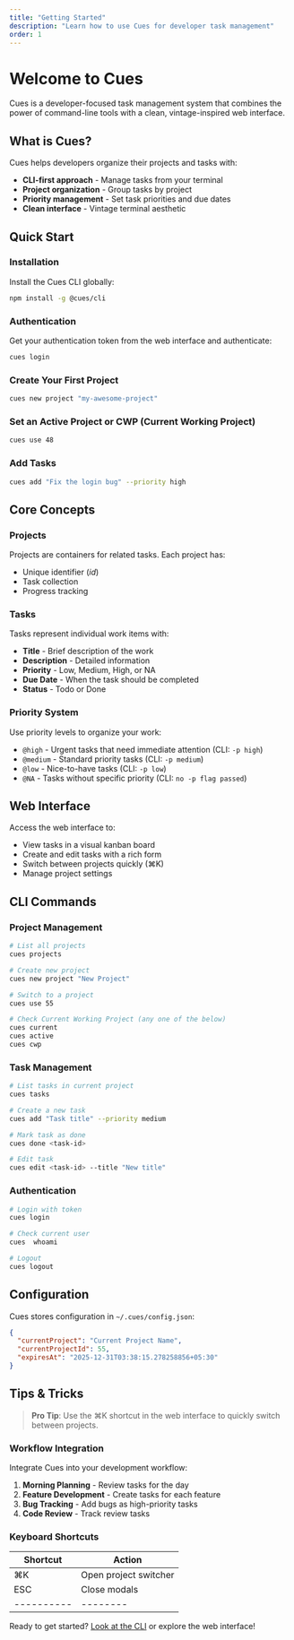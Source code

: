 ```yaml
---
title: "Getting Started"
description: "Learn how to use Cues for developer task management"
order: 1
---
```


# Welcome to Cues

Cues is a developer-focused task management system that combines the power of command-line tools with a clean, vintage-inspired web interface.

## What is Cues?

Cues helps developers organize their projects and tasks with:

- **CLI-first approach** - Manage tasks from your terminal
- **Project organization** - Group tasks by project
- **Priority management** - Set task priorities and due dates
- **Clean interface** - Vintage terminal aesthetic

## Quick Start

### Installation

Install the Cues CLI globally:

```bash
npm install -g @cues/cli
```

### Authentication

Get your authentication token from the web interface and authenticate:

```bash
cues login
```

### Create Your First Project

```bash
cues new project "my-awesome-project"
```

### Set an Active Project or CWP (Current Working Project)

```bash
cues use 48
```

### Add Tasks

```bash
cues add "Fix the login bug" --priority high
```

## Core Concepts

### Projects

Projects are containers for related tasks. Each project has:

- Unique identifier (*id*)
- Task collection
- Progress tracking

### Tasks

Tasks represent individual work items with:

- **Title** - Brief description of the work
- **Description** - Detailed information
- **Priority** - Low, Medium, High, or NA
- **Due Date** - When the task should be completed
- **Status** - Todo or Done

### Priority System

Use priority levels to organize your work:

- `@high` - Urgent tasks that need immediate attention (CLI: `-p high`)
- `@medium` - Standard priority tasks (CLI: `-p medium`)
- `@low` - Nice-to-have tasks (CLI: `-p low`)
- `@NA` - Tasks without specific priority (CLI: `no -p flag passed`)

## Web Interface

Access the web interface to:

- View tasks in a visual kanban board
- Create and edit tasks with a rich form
- Switch between projects quickly (⌘K)
- Manage project settings

## CLI Commands

### Project Management

```bash
# List all projects
cues projects

# Create new project
cues new project "New Project"

# Switch to a project
cues use 55

# Check Current Working Project (any one of the below)
cues current
cues active
cues cwp
```

### Task Management

```bash
# List tasks in current project
cues tasks

# Create a new task
cues add "Task title" --priority medium

# Mark task as done
cues done <task-id>

# Edit task
cues edit <task-id> --title "New title"
```

### Authentication

```bash
# Login with token
cues login

# Check current user
cues  whoami

# Logout
cues logout
```

## Configuration

Cues stores configuration in `~/.cues/config.json`:

```json
{
  "currentProject": "Current Project Name",
  "currentProjectId": 55,
  "expiresAt": "2025-12-31T03:38:15.278258856+05:30"
}
```

## Tips & Tricks

> **Pro Tip**: Use the ⌘K shortcut in the web interface to quickly switch between projects.

### Workflow Integration

Integrate Cues into your development workflow:

1. **Morning Planning** - Review tasks for the day
2. **Feature Development** - Create tasks for each feature
3. **Bug Tracking** - Add bugs as high-priority tasks
4. **Code Review** - Track review tasks

### Keyboard Shortcuts

| Shortcut | Action |
|----------|--------|
| ⌘K | Open project switcher |
| ESC | Close modals |
|----------|--------|

Ready to get started? [Look at the CLI](/docs/cues-cli) or explore the web interface!

